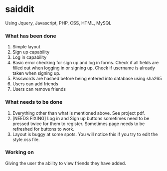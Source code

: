# saiddit
Using Jquery, Javascript, PHP, CSS, HTML, MySQL
### What has been done
1. Simple layout
2. Sign up capability
3. Log in capability
4. Basic error checking for sign up and log in forms. Check if all fields are filled out when logging in or signing up. Check if username is already taken when signing up.
5. Passwords are hashed before being entered into database using sha265
6. Users can add friends
7. Users can remove friends


### What needs to be done
1. Everything other than what is mentioned above. See project pdf.
2. [NEEDS FIXING] Log in and Sign up buttons sometimes need to be pressed twice for them to register. Sometimes page needs to be refreshed for   buttons to work.
3. Layout is buggy at some spots. You will notice this if you try to edit the style.css file.

### Working on
Giving the user the ability to view friends they have added.
